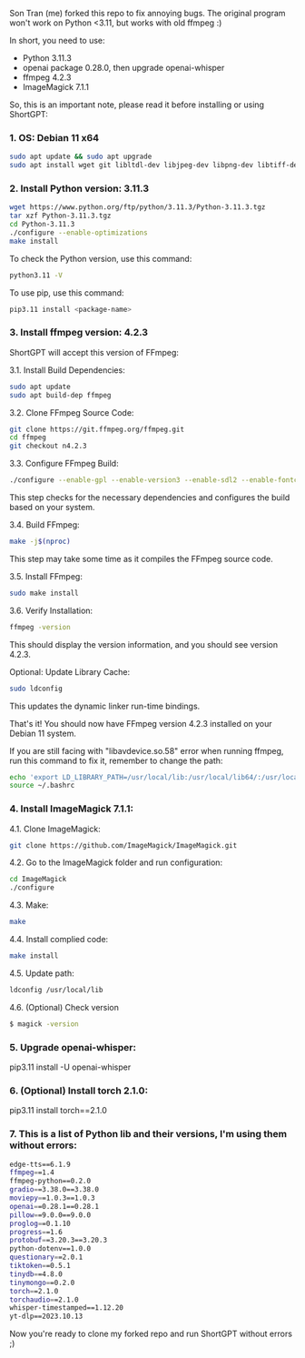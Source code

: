 Son Tran (me) forked this repo to fix annoying bugs. The original program won't work on Python <3.11, but works with old ffmpeg :)

In short, you need to use:
- Python 3.11.3
- openai package 0.28.0, then upgrade openai-whisper
- ffmpeg 4.2.3
- ImageMagick 7.1.1
  
So, this is an important note, please read it before installing or using ShortGPT:

### 1. OS: Debian 11 x64
```bash
sudo apt update && sudo apt upgrade 
sudo apt install wget git libltdl-dev libjpeg-dev libpng-dev libtiff-dev libgif-dev libfreetype6-dev liblcms2-dev libxml2-dev wget build-essential libncursesw5-dev libssl-dev libsqlite3-dev tk-dev libgdbm-dev libc6-dev libbz2-dev libffi-dev zlib1g-dev
```

### 2. Install Python version: 3.11.3
```bash
wget https://www.python.org/ftp/python/3.11.3/Python-3.11.3.tgz 
tar xzf Python-3.11.3.tgz 
cd Python-3.11.3 
./configure --enable-optimizations
make install
```

To check the Python version, use this command:
```bash
python3.11 -V
```
To use pip, use this command:
```bash
pip3.11 install <package-name>
```

### 3. Install ffmpeg version: 4.2.3
ShortGPT will accept this version of FFmpeg:

3.1. Install Build Dependencies:

```bash
sudo apt update
sudo apt build-dep ffmpeg
```

3.2. Clone FFmpeg Source Code:

```bash
git clone https://git.ffmpeg.org/ffmpeg.git
cd ffmpeg
git checkout n4.2.3
```

3.3. Configure FFmpeg Build:

```bash
./configure --enable-gpl --enable-version3 --enable-sdl2 --enable-fontconfig --enable-gnutls --enable-iconv --enable-libass --enable-libdav1d --enable-libbluray --enable-libfreetype --enable-libmp3lame --enable-libopencore-amrnb --enable-libopencore-amrwb --enable-libopenjpeg --enable-libopus --enable-libshine --enable-libsnappy --enable-libsoxr --enable-libtheora --enable-libtwolame --enable-libvpx --enable-libwavpack --enable-libwebp --enable-libx264 --enable-libx265 --enable-libxml2 --enable-lzma --enable-zlib --enable-gmp --enable-libvidstab --enable-libvorbis --enable-libvo-amrwbenc --enable-libmysofa --enable-libspeex --enable-libxvid --enable-libaom --enable-libmfx --enable-avisynth --enable-libopenmpt --enable-shared --disable-static
```

This step checks for the necessary dependencies and configures the build based on your system.

3.4. Build FFmpeg:

```bash
make -j$(nproc)
```

This step may take some time as it compiles the FFmpeg source code.

3.5. Install FFmpeg:

```bash
sudo make install
```

3.6. Verify Installation:

```bash
ffmpeg -version
```

This should display the version information, and you should see version 4.2.3.

Optional: Update Library Cache:

```bash
sudo ldconfig
```

This updates the dynamic linker run-time bindings.

That's it! You should now have FFmpeg version 4.2.3 installed on your Debian 11 system.

If you are still facing with "libavdevice.so.58" error when running ffmpeg, run this command to fix it, remember to change the path:
```bash
echo 'export LD_LIBRARY_PATH=/usr/local/lib:/usr/local/lib64/:/usr/local/lib/x86_64-linux-gnu:$LD_LIBRARY_PATH' >> ~/.bashrc
source ~/.bashrc
```

### 4. Install ImageMagick 7.1.1:
4.1. Clone ImageMagick:
```bash
git clone https://github.com/ImageMagick/ImageMagick.git
```
4.2. Go to the ImageMagick folder and run configuration:
```bash
cd ImageMagick
./configure
```
4.3. Make:
```bash
make
```
4.4. Install complied code:
```bash
make install
```
4.5. Update path:
```bash
ldconfig /usr/local/lib
```
4.6. (Optional) Check version
```bash
$ magick -version
```

### 5. Upgrade openai-whisper:
pip3.11 install -U openai-whisper

### 6. (Optional) Install torch 2.1.0:
pip3.11 install torch==2.1.0

### 7. This is a list of Python lib and their versions, I'm using them without errors:
```bash
edge-tts==6.1.9
ffmpeg==1.4
ffmpeg-python==0.2.0
gradio==3.38.0==3.38.0
moviepy==1.0.3==1.0.3
openai==0.28.1==0.28.1
pillow==9.0.0==9.0.0
proglog==0.1.10
progress==1.6
protobuf==3.20.3==3.20.3
python-dotenv==1.0.0
questionary==2.0.1
tiktoken==0.5.1
tinydb==4.8.0
tinymongo==0.2.0
torch==2.1.0
torchaudio==2.1.0
whisper-timestamped==1.12.20
yt-dlp==2023.10.13
```

Now you're ready to clone my forked repo and run ShortGPT without errors ;)
